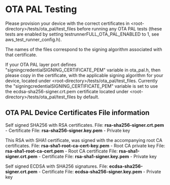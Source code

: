 # OTA PAL Testing

Please provision your device with the correct certificates in \<root-directory\>/tests/ota_pal/test_files before running any OTA PAL
tests (these tests are enabled by setting testrunnerFULL_OTA_PAL_ENABLED to 1, see aws_test_runner_config.h).

The names of the files correspond to the signing algorithm associated with that certificate.

If your OTA PAL layer port defines "signingcredentialSIGNING_CERTIFICATE_PEM" variable in ota_pal.h, then please copy
in the certificate, with the applicable signing algorithm for your device, located under \<root-directory\>/tests/ota_pal/test_files.
Currently the "signingcredentialSIGNING_CERTIFICATE_PEM" variable is set to use the ecdsa-sha256-signer.crt.pem certificate located
under \<root-directory\>/tests/ota_pal/test_files by default.

## OTA PAL Device Certificates File information

Self signed SHA256 with RSA certificates.
File: **rsa-sha256-signer.crt.pem**  - Certificate
File: **rsa-sha256-signer.key.pem**  - Private key

This RSA with SHA1 certificate, was signed with the accompanying root CA certificates.
File: **rsa-sha1-root-ca-cert-key.pem** - Root CA private key
File: **rsa-sha1-root-ca-cert.pem** - Root CA certificate
File: **rsa-sha1-signer.crt.pem**  - Certificate
File: **rsa-sha1-signer.key.pem**  - Private key

Self signed ECDSA with SHA256 signatures.
File: **ecdsa-sha256-signer.crt.pem**  - Certificate
File: **ecdsa-sha256-signer.key.pem**  - Private key
